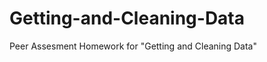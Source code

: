 Getting-and-Cleaning-Data
=========================

Peer Assesment Homework for "Getting and Cleaning Data"
